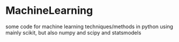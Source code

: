 MachineLearning
===============

some code for machine learning techniques/methods in python using mainly scikit, but also numpy and scipy and statsmodels